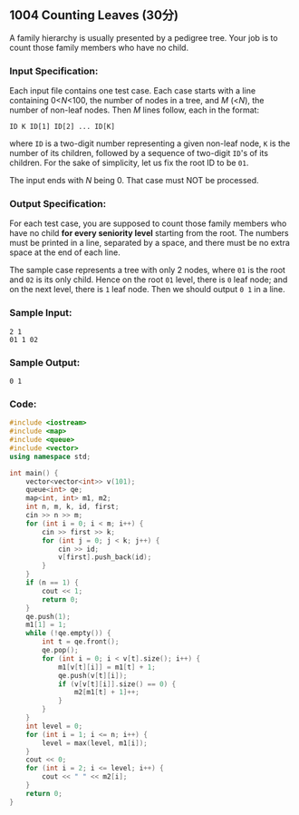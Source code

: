 ##  **1004** **Counting Leaves** (30分)

A family hierarchy is usually presented by a pedigree tree. Your job is to count those family members who have no child.

### Input Specification:

Each input file contains one test case. Each case starts with a line containing 0<*N*<100, the number of nodes in a tree, and *M* (<*N*), the number of non-leaf nodes. Then *M* lines follow, each in the format:

```
ID K ID[1] ID[2] ... ID[K]
```

where `ID` is a two-digit number representing a given non-leaf node, `K` is the number of its children, followed by a sequence of two-digit `ID`'s of its children. For the sake of simplicity, let us fix the root ID to be `01`.

The input ends with *N* being 0. That case must NOT be processed.

### Output Specification:

For each test case, you are supposed to count those family members who have no child **for every seniority level** starting from the root. The numbers must be printed in a line, separated by a space, and there must be no extra space at the end of each line.

The sample case represents a tree with only 2 nodes, where `01` is the root and `02` is its only child. Hence on the root `01` level, there is `0` leaf node; and on the next level, there is `1` leaf node. Then we should output `0 1` in a line.

### Sample Input:

```in
2 1
01 1 02
```

### Sample Output:

```out
0 1
```

### Code:

```c++
#include <iostream>
#include <map>
#include <queue>
#include <vector>
using namespace std;

int main() {
    vector<vector<int>> v(101);
    queue<int> qe;
    map<int, int> m1, m2;
    int n, m, k, id, first;
    cin >> n >> m;
    for (int i = 0; i < m; i++) {
        cin >> first >> k;
        for (int j = 0; j < k; j++) {
            cin >> id;
            v[first].push_back(id);
        }
    }
    if (n == 1) {
        cout << 1;
        return 0;
    }
    qe.push(1);
    m1[1] = 1;
    while (!qe.empty()) {
        int t = qe.front();
        qe.pop();
        for (int i = 0; i < v[t].size(); i++) {
            m1[v[t][i]] = m1[t] + 1;
            qe.push(v[t][i]);
            if (v[v[t][i]].size() == 0) {
                m2[m1[t] + 1]++;
            }
        }
    }
    int level = 0;
    for (int i = 1; i <= n; i++) {
        level = max(level, m1[i]);
    }
    cout << 0;
    for (int i = 2; i <= level; i++) {
        cout << " " << m2[i];
    }
    return 0;
}
```

